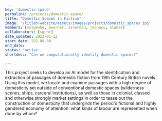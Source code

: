 ```yaml
---
key: 'domestic-space'
permalink: /projects/domestic-space/
title: "Domestic Spaces in Fiction"
image: '/litlab-website/assets/images/projects/domestic_spaces.jpg'
members: [malgeehe, mwarner, asherman, jmonaco, alamar]
collaborators: [sguhr]
date_updated: 2023-01-12
start_date: 202-08-30
end_date: 
status: 'active'
shortdesc: "Can we computationally identify domestic spaces?"

---
```

This project seeks to develop an AI model for the identification and extraction of passages of domestic fiction from 19th Century British novels. Using this model, we locate and examine passages with a high degree of domesticity set outside of conventional domestic spaces (wilderness scenes, ships, carceral institutions), as well as those in colonial, classed and otherwise strongly market settings in order to tease out the construction of domesticity that undergirds the period's fictional and highly gendered economy of attention: what kinds of labour are represented when done by whom? 